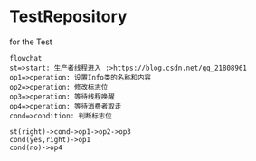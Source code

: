 # TestRepository
for the Test
```mermaid
flowchat
st=>start: 生产者线程进入 :>https://blog.csdn.net/qq_21808961
op1=>operation: 设置Info类的名称和内容
op2=>operation: 修改标志位
op3=>operation: 等待线程唤醒
op4=>operation: 等待消费者取走
cond=>condition: 判断标志位

st(right)->cond->op1->op2->op3
cond(yes,right)->op1
cond(no)->op4
```
